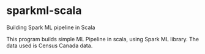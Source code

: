 # sparkml-scala
Building Spark ML pipeline in Scala

This program builds simple ML Pipeline in scala, using Spark ML library. The data used is Census Canada data. 
